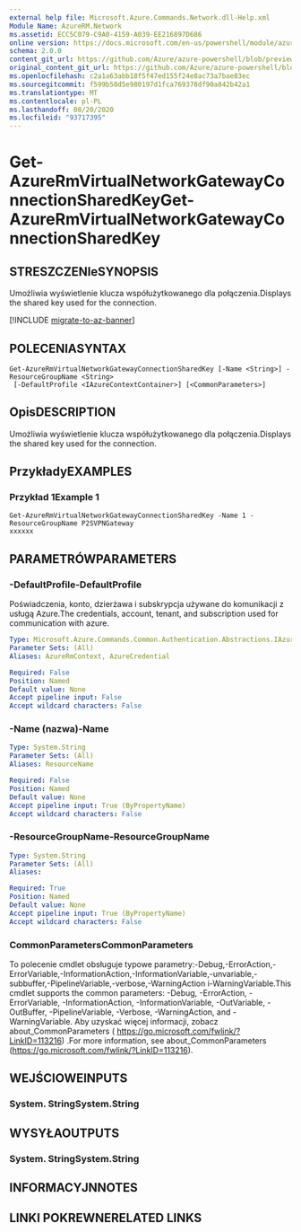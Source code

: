 ```yaml
---
external help file: Microsoft.Azure.Commands.Network.dll-Help.xml
Module Name: AzureRM.Network
ms.assetid: ECC5C079-C9A0-4159-A039-EE216897D686
online version: https://docs.microsoft.com/en-us/powershell/module/azurerm.network/get-azurermvirtualnetworkgatewayconnectionsharedkey
schema: 2.0.0
content_git_url: https://github.com/Azure/azure-powershell/blob/preview/src/ResourceManager/Network/Commands.Network/help/Get-AzureRmVirtualNetworkGatewayConnectionSharedKey.md
original_content_git_url: https://github.com/Azure/azure-powershell/blob/preview/src/ResourceManager/Network/Commands.Network/help/Get-AzureRmVirtualNetworkGatewayConnectionSharedKey.md
ms.openlocfilehash: c2a1a63abb18f5f47ed155f24e8ac73a7bae83ec
ms.sourcegitcommit: f599b50d5e980197d1fca769378df90a842b42a1
ms.translationtype: MT
ms.contentlocale: pl-PL
ms.lasthandoff: 08/20/2020
ms.locfileid: "93717395"
---
```

# <span data-ttu-id="e2c30-101">Get-AzureRmVirtualNetworkGatewayConnectionSharedKey</span><span class="sxs-lookup"><span data-stu-id="e2c30-101">Get-AzureRmVirtualNetworkGatewayConnectionSharedKey</span></span>

## <span data-ttu-id="e2c30-102">STRESZCZENIe</span><span class="sxs-lookup"><span data-stu-id="e2c30-102">SYNOPSIS</span></span>
<span data-ttu-id="e2c30-103">Umożliwia wyświetlenie klucza współużytkowanego dla połączenia.</span><span class="sxs-lookup"><span data-stu-id="e2c30-103">Displays the shared key used for the connection.</span></span>

[!INCLUDE [migrate-to-az-banner](../../includes/migrate-to-az-banner.md)]

## <span data-ttu-id="e2c30-104">POLECENIA</span><span class="sxs-lookup"><span data-stu-id="e2c30-104">SYNTAX</span></span>

```
Get-AzureRmVirtualNetworkGatewayConnectionSharedKey [-Name <String>] -ResourceGroupName <String>
 [-DefaultProfile <IAzureContextContainer>] [<CommonParameters>]
```

## <span data-ttu-id="e2c30-105">Opis</span><span class="sxs-lookup"><span data-stu-id="e2c30-105">DESCRIPTION</span></span>
<span data-ttu-id="e2c30-106">Umożliwia wyświetlenie klucza współużytkowanego dla połączenia.</span><span class="sxs-lookup"><span data-stu-id="e2c30-106">Displays the shared key used for the connection.</span></span>

## <span data-ttu-id="e2c30-107">Przykłady</span><span class="sxs-lookup"><span data-stu-id="e2c30-107">EXAMPLES</span></span>

### <span data-ttu-id="e2c30-108">Przykład 1</span><span class="sxs-lookup"><span data-stu-id="e2c30-108">Example 1</span></span>
```
Get-AzureRmVirtualNetworkGatewayConnectionSharedKey -Name 1 -ResourceGroupName P2SVPNGateway
xxxxxx
```

## <span data-ttu-id="e2c30-109">PARAMETRÓW</span><span class="sxs-lookup"><span data-stu-id="e2c30-109">PARAMETERS</span></span>

### <span data-ttu-id="e2c30-110">-DefaultProfile</span><span class="sxs-lookup"><span data-stu-id="e2c30-110">-DefaultProfile</span></span>
<span data-ttu-id="e2c30-111">Poświadczenia, konto, dzierżawa i subskrypcja używane do komunikacji z usługą Azure.</span><span class="sxs-lookup"><span data-stu-id="e2c30-111">The credentials, account, tenant, and subscription used for communication with azure.</span></span>

```yaml
Type: Microsoft.Azure.Commands.Common.Authentication.Abstractions.IAzureContextContainer
Parameter Sets: (All)
Aliases: AzureRmContext, AzureCredential

Required: False
Position: Named
Default value: None
Accept pipeline input: False
Accept wildcard characters: False
```

### <span data-ttu-id="e2c30-112">-Name (nazwa)</span><span class="sxs-lookup"><span data-stu-id="e2c30-112">-Name</span></span>
```yaml
Type: System.String
Parameter Sets: (All)
Aliases: ResourceName

Required: False
Position: Named
Default value: None
Accept pipeline input: True (ByPropertyName)
Accept wildcard characters: False
```

### <span data-ttu-id="e2c30-113">-ResourceGroupName</span><span class="sxs-lookup"><span data-stu-id="e2c30-113">-ResourceGroupName</span></span>
```yaml
Type: System.String
Parameter Sets: (All)
Aliases:

Required: True
Position: Named
Default value: None
Accept pipeline input: True (ByPropertyName)
Accept wildcard characters: False
```

### <span data-ttu-id="e2c30-114">CommonParameters</span><span class="sxs-lookup"><span data-stu-id="e2c30-114">CommonParameters</span></span>
<span data-ttu-id="e2c30-115">To polecenie cmdlet obsługuje typowe parametry:-Debug,-ErrorAction,-ErrorVariable,-InformationAction,-InformationVariable,-unvariable,-subbuffer,-PipelineVariable,-verbose,-WarningAction i-WarningVariable.</span><span class="sxs-lookup"><span data-stu-id="e2c30-115">This cmdlet supports the common parameters: -Debug, -ErrorAction, -ErrorVariable, -InformationAction, -InformationVariable, -OutVariable, -OutBuffer, -PipelineVariable, -Verbose, -WarningAction, and -WarningVariable.</span></span> <span data-ttu-id="e2c30-116">Aby uzyskać więcej informacji, zobacz about_CommonParameters ( https://go.microsoft.com/fwlink/?LinkID=113216) .</span><span class="sxs-lookup"><span data-stu-id="e2c30-116">For more information, see about_CommonParameters (https://go.microsoft.com/fwlink/?LinkID=113216).</span></span>

## <span data-ttu-id="e2c30-117">WEJŚCIOWE</span><span class="sxs-lookup"><span data-stu-id="e2c30-117">INPUTS</span></span>

### <span data-ttu-id="e2c30-118">System. String</span><span class="sxs-lookup"><span data-stu-id="e2c30-118">System.String</span></span>

## <span data-ttu-id="e2c30-119">WYSYŁA</span><span class="sxs-lookup"><span data-stu-id="e2c30-119">OUTPUTS</span></span>

### <span data-ttu-id="e2c30-120">System. String</span><span class="sxs-lookup"><span data-stu-id="e2c30-120">System.String</span></span>

## <span data-ttu-id="e2c30-121">INFORMACYJN</span><span class="sxs-lookup"><span data-stu-id="e2c30-121">NOTES</span></span>

## <span data-ttu-id="e2c30-122">LINKI POKREWNE</span><span class="sxs-lookup"><span data-stu-id="e2c30-122">RELATED LINKS</span></span>
